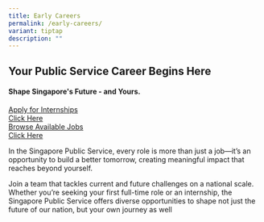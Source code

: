```yaml
---
title: Early Careers
permalink: /early-careers/
variant: tiptap
description: ""
---
```

<h2><strong>Your Public Service Career Begins Here</strong></h2>
<h4>Shape Singapore's Future - and Yours.</h4>
<p></p>
<div class="isomer-card-grid"><a rel="noopener noreferrer nofollow" href="https://jobs.careers.gov.sg/?t=Internship" class="isomer-card"><div class="isomer-card-body"><div class="isomer-card-title">Apply for Internships</div><div class="isomer-card-link">Click Here</div></div></a>
<a rel="noopener noreferrer nofollow" href="https://jobs.careers.gov.sg/" class="isomer-card">
<div class="isomer-card-body">
<div class="isomer-card-title">Browse Available Jobs</div>
<div class="isomer-card-link">Click Here</div>
</div>
</a>
</div>
<p>In the Singapore Public Service, every role is more than just a job—it’s
an opportunity to build a better tomorrow, creating meaningful impact that
reaches beyond yourself.</p>
<p>Join a team that tackles current and future challenges on a national scale.
Whether you’re seeking your first full-time role or an internship, the
Singapore Public Service offers diverse opportunities to shape not just
the future of our nation, but your own journey as well</p>
<p></p>